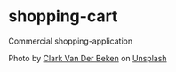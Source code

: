 # shopping-cart
Commercial shopping-application

Photo by <a href="https://unsplash.com/@snapsbyclark?utm_content=creditCopyText&utm_medium=referral&utm_source=unsplash">Clark Van Der Beken</a> on <a href="https://unsplash.com/photos/a-black-and-white-photo-of-a-metal-wall-BSjlgIx4gBQ?utm_content=creditCopyText&utm_medium=referral&utm_source=unsplash">Unsplash</a>
  
